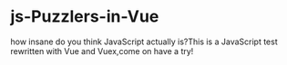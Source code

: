# js-Puzzlers-in-Vue
how insane do you think JavaScript actually is?This is a JavaScript test rewritten with Vue and Vuex,come on have a try!
